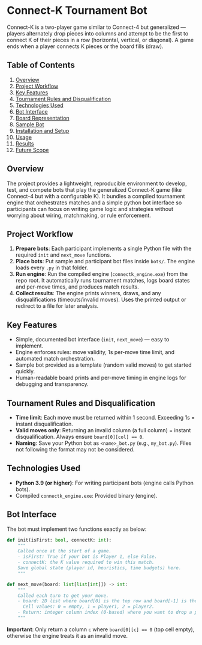 # Connect-K Tournament Bot

Connect-K is a two-player game similar to Connect-4 but generalized — players alternately drop pieces into columns and attempt to be the first to connect K of their pieces in a row (horizontal, vertical, or diagonal). A game ends when a player connects K pieces or the board fills (draw).

## Table of Contents
1. [Overview](#overview)
2. [Project Workflow](#project-workflow)
3. [Key Features](#key-features)
4. [Tournament Rules and Disqualification](#tournament-rules-and-disqualification)
5. [Technologies Used](#technologies-used)
6. [Bot Interface](#bot-interface)
7. [Board Representation](#board-representation)
8. [Sample Bot](#sample-bot)
9. [Installation and Setup](#installation-and-setup)
10. [Usage](#usage)
11. [Results](#results)
12. [Future Scope](#future-scope)

## Overview
The project provides a lightweight, reproducible environment to develop, test, and compete bots that play the generalized Connect-K game (like Connect-4 but with a configurable K). It bundles a compiled tournament engine that orchestrates matches and a simple python bot interface so participants can focus on writing game logic and strategies without worrying about wiring, matchmaking, or rule enforcement.

## Project Workflow
1. **Prepare bots**: Each participant implements a single Python file with the required `init` and `next_move` functions.
2. **Place bots**: Put sample and participant bot files inside `bots/`. The engine loads every `.py` in that folder.
3. **Run engine**: Run the compiled engine (`connectk_engine.exe`) from the repo root. It automatically runs tournament matches, logs board states and per-move times, and produces match results.
4. **Collect results**: The engine prints winners, draws, and any disqualifications (timeouts/invalid moves). Uses the printed output or redirect to a file for later analysis.

## Key Features
- Simple, documented bot interface (`init`, `next_move`) — easy to implement.
- Engine enforces rules: move validity, 1s per-move time limit, and automated match orchestration.
- Sample bot provided as a template (random valid moves) to get started quickly.
- Human-readable board prints and per-move timing in engine logs for debugging and transparency.

## Tournament Rules and Disqualification
- **Time limit**: Each move must be returned within 1 second. Exceeding 1s = instant disqualification.
- **Valid moves only**: Returning an invalid column (a full column) = instant disqualification. Always ensure `board[0][col] == 0`.
- **Naming**: Save your Python bot as `<name>_bot.py` (e.g., `my_bot.py`). Files not following the format may not be considered.

## Technologies Used
- **Python 3.9 (or higher)**: For writing participant bots (engine calls Python bots).
- Compiled `connectk_engine.exe`: Provided binary (engine).

## Bot Interface
The bot must implement two functions exactly as below:
```python
def init(isFirst: bool, connectK: int):
    """
    Called once at the start of a game.
    - isFirst: True if your bot is Player 1, else False.
    - connectK: the K value required to win this match.
    Save global state (player id, heuristics, time budgets) here.
    """

def next_move(board: list[list[int]]) -> int:
    """
    Called each turn to get your move.
    - board: 2D list where board[0] is the top row and board[-1] is the bottom.
      Cell values: 0 = empty, 1 = player1, 2 = player2.
    - Return: integer column index (0-based) where you want to drop a piece.
    """
```
**Important**: Only return a column `c` where `board[0][c] == 0` (top cell empty), otherwise the engine treats it as an invalid move.